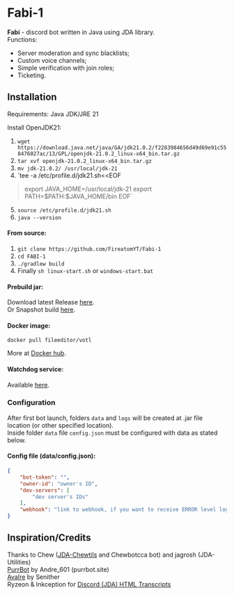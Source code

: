 # Fabi-1
**Fabi** - discord bot written in Java using JDA library.  
Functions:
- Server moderation and sync blacklists;
- Custom voice channels;
- Simple verification with join roles;
- Ticketing.

## Installation
Requirements: Java JDK/JRE 21

Install OpenJDK21:
1. `wget https://download.java.net/java/GA/jdk21.0.2/f2283984656d49d69e91c558476027ac/13/GPL/openjdk-21.0.2_linux-x64_bin.tar.gz`
2. `tar xvf openjdk-21.0.2_linux-x64_bin.tar.gz`
3. `mv jdk-21.0.2/ /usr/local/jdk-21`
4. `tee -a /etc/profile.d/jdk21.sh<<EOF
> export JAVA_HOME=/usr/local/jdk-21
> export PATH=\$PATH:\$JAVA_HOME/bin
> EOF`
5. `source /etc/profile.d/jdk21.sh`
6. `java --version`
#### From source:
1. `git clone https://github.com/FireatomYT/Fabi-1`
2. `cd FABI-1`
3. `./gradlew build`
4. Finally `sh linux-start.sh` or `windows-start.bat`

#### Prebuild jar:
Download latest Release [here](https://github.com/FileEditor97/VOTL/releases/latest).  
Or Snapshot build [here](https://github.com/FileEditor97/VOTL/actions/workflows/build.yml).

#### Docker image:
    docker pull fileeditor/votl
More at [Docker hub](https://hub.docker.com/r/fileeditor/votl).

#### Watchdog service:
Available [here](https://github.com/FiLe-group/VOTL-watchdog).

### Configuration
After first bot launch, folders `data` and `logs` will be created at .jar file location (or other specified location).  
Inside folder `data` file `config.json` must be configured with data as stated below.

#### Config file (data/config.json):
```json
{
    "bot-token": "",
    "owner-id": "owner's ID",
    "dev-servers": [
        "dev server's IDs"
    ],
    "webhook": "link to webhook, if you want to receive ERROR level logs"
}
```

## Inspiration/Credits
Thanks to Chew ([JDA-Chewtils](https://github.com/Chew/JDA-Chewtils) and Chewbotcca bot) and jagrosh (JDA-Utilities)  
[PurrBot](https://github.com/purrbot-site/PurrBot) by Andre_601 (purrbot.site)  
[AvaIre](https://github.com/avaire/avaire) by Senither  
Ryzeon & Inkception for [Discord (JDA) HTML Transcripts](https://github.com/Ryzeon/discord-html-transcripts)
